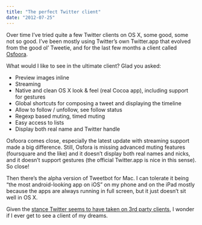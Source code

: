 ```yaml
---
title: "The perfect Twitter client"
date: "2012-07-25"
---
```


Over time I’ve tried quite a few Twitter clients on OS X, some good, some not so good. I’ve been mostly using Twitter’s own Twitter.app that evolved from the good ol’ Tweetie, and for the last few months a client called [Osfoora](http://osfoora.com/mac/).

What would I like to see in the ultimate client? Glad you asked:

- Preview images inline
- Streaming
- Native and clean OS X look & feel (real Cocoa app), including support for gestures
- Global shortcuts for composing a tweet and displaying the timeline
- Allow to follow / unfollow, see follow status
- Regexp based muting, timed muting
- Easy access to lists
- Display both real name and Twitter handle

Osfoora comes close, especially the latest update with streaming support made a big difference. Still, Osfora is missing advanced muting features (foursquare and the like) and it doesn’t display both real names and nicks, and it doesn’t support gestures (the official Twitter.app is nice in this sense). So close!

Then there’s the alpha version of Tweetbot for Mac. I can tolerate it being “the most android-looking app on iOS” on my phone and on the iPad mostly because the apps are always running in full screen, but it just doesn’t sit well in OS X.

Given the [stance Twitter seems to have taken on 3rd party clients](http://arstechnica.com/information-technology/2011/03/twitter-tells-third-party-devs-to-stop-making-twitter-client-apps/), I wonder if I ever get to see a client of my dreams.
